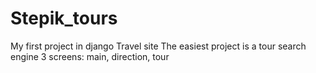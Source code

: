 # Stepik_tours
My first project in django 
Travel site
The easiest project is a tour search engine
3 screens: main, direction, tour

